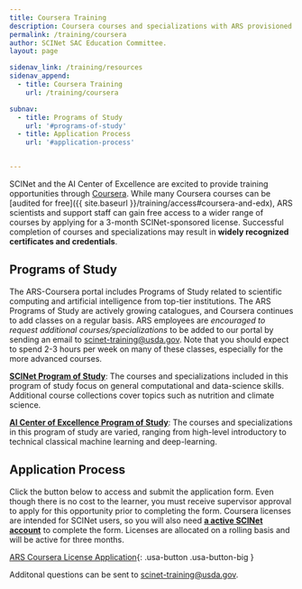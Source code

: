 ```yaml
---
title: Coursera Training
description: Coursera courses and specializations with ARS provisioned licenses
permalink: /training/coursera
author: SCINet SAC Education Committee.
layout: page

sidenav_link: /training/resources
sidenav_append: 
  - title: Coursera Training
    url: /training/coursera

subnav:
  - title: Programs of Study
    url: '#programs-of-study'
  - title: Application Process
    url: '#application-process'


---
```


SCINet and the AI Center of Excellence are excited to provide training opportunities through [Coursera](https://www.coursera.org/). While many Coursera courses can be [audited for free]({{ site.baseurl }}/training/access#coursera-and-edx), ARS scientists and support staff can gain free access to a wider range of courses by applying for a 3-month SCINet-sponsored license. Successful completion of courses and specializations may result in **widely recognized certificates and credentials**. 
<!--excerpt-->
## Programs of Study

The ARS-Coursera portal includes Programs of Study related to scientific computing and artificial intelligence from top-tier institutions. The ARS Programs of Study are actively growing catalogues, and Coursera continues to add classes on a regular basis. ARS employees are *encouraged to request additional courses/specializations* to be added to our portal by sending an email to scinet-training@usda.gov. Note that you should expect to spend 2-3 hours per week on many of these classes, especially for the more advanced courses. 

[**SCINet Program of Study**](https://www.coursera.org/programs/scinet-program-of-study-a6nd3): The courses and specializations included in this program of study focus on general computational and data-science skills. Additional course collections cover topics such as nutrition and climate science. 

[**AI Center of Excellence Program of Study**](https://www.coursera.org/programs/ai-center-of-excellence-program-of-study-yunri): The courses and specializations in this program of study are varied, ranging from high-level introductory to technical classical machine learning and deep-learning.

## Application Process

Click the button below to access and submit the application form. Even though there is no cost to the learner, you must receive supervisor approval to apply for this opportunity prior to completing the form. Coursera licenses are intended for SCINet users, so you will also need [**a active SCINet account**](https://scinet.usda.gov/about/signup#ars-employees) to complete the form. Licenses are allocated on a rolling basis and will be active for three months.

[ARS Coursera License Application](https://forms.office.com/Pages/ResponsePage.aspx?id=5zZb7e4BvE6GfuA8-g1Gl9poyUcOaMNCuMezzydam55UNjNKT0tDUUdJSEFWNlhTSkM0VkNYNzg2VyQlQCN0PWcu){: .usa-button .usa-button-big }
  
Additonal questions can be sent to [scinet-training@usda.gov](mailto:scinet-training@usda.gov). 

